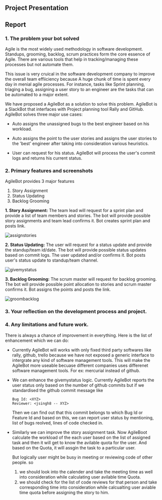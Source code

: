 ## Project Presentation


## Report

### 1. The problem your bot solved

Agile is the most widely used methodology in software development. Standups, grooming, backlog, scrum practices form the core essence of Agile. There are various tools that help in tracking/managing these processes but not automate them.  

This issue is very cruical in the software development company to improve the overall team effiiciency because A huge chunk of time is spent every day in menial agile processes. For instance, tasks like Sprint planning, triaging a bug, assigning a user story to an engineer are the tasks that can be automated to a major extent.   

We have proposed a AgileBot as a solution to solve this problem. AgileBot is a SlackBot that interfaces with Project planning tool Rally and GitHub. AgileBot solves three major use cases:  

* Auto assigns the unassigned bugs to the best engineer based on his workload.  

* Auto assigns the point to the user stories and assigns the user stories to the 'best' engineer after taking into consideration various heuristics.  

* User can request for his status. AgileBot will process the user's commit logs and returns his current status. 

### 2. Primary features and screenshots

AgileBot provides 3 major features
1. Story Assignment
2. Status Updating
3. Backlog Grooming

**1. Story Assignment:** The team lead will request for a sprint plan and provide a list of team members and stories. The bot will provide possible story assignments and team lead confirms it. Bot creates sprint plan and posts link.

![assignstories](https://media.github.ncsu.edu/user/6216/files/5fa2ba9a-d869-11e7-9d40-9f1a92a4015f)

**2. Status Updating:** The user will request for a status update and provide the standup/team id/date. The bot will provide possible status updates based on commit logs. The user updated and/or confirms it. Bot posts user's status update to standup/team channel.

![givemystatus](https://media.github.ncsu.edu/user/6216/files/2719700c-d84f-11e7-840e-5f066cf90bf0)

**3. Backlog Grooming:**  The scrum master will request for backlog grooming. The bot will provide possible point allocation to stories and scrum master confirms it. Bot assigns the points and posts the link.

![groombacklog](https://media.github.ncsu.edu/user/6216/files/4409ca40-d84f-11e7-880f-71d29c8adf6c)

### 3. Your reflection on the development process and project.

### 4. Any limitations and future work.

There is always a chance of improvement in everything. Here is the list of enhancement which we can do:

* Currently AgileBot will works with only fixed third party softwares like rally, github, trello because we have not exposed a generic interface to intergrate any kind of software management tools. This will make the AgileBot more useable becuase different companies uses differenet software management tools. For ex: mercurial instead of github.

* We can enhance the givemystatus logic. Currently AgileBot reports the user status only based on the number of github commits but if we standardised the github commit message like 
  
  ```
  Bug Id: <XYZ>
  Reviewer: <jsingh8 -- XYZ>
  ```  
  Then we can find out that this commit belongs to which Bug Id or Feature Id and based on this, we can report user status by   mentioning, list of bugs reolved, lines of code checked in. 

* Similarly we can improve the story assignment task. Now AgileBoot calculate the workload of the each user based on the list of assigned task and then it will get to know the avilable quota for the user. And based on the Quota, it will assgin the task to a particular user.

  But logically user might be busy in meeting or reviewing code of other people. so 
  1. we should look into the calender and take the meeting time as well into consideration while calculating user avilable time Quota. 
  2. we should check for the list of code reviews for that person and take corresponding time into consideration while calcualting user aviable time quota before assigning the story to him.
